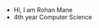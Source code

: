 - Hi, I am Rohan Mane
- 4th year Computer Science

<!---
rohanm8/rohanm8 is a ✨ special ✨ repository because its `README.md` (this file) appears on your GitHub profile.
You can click the Preview link to take a look at your changes.
--->
